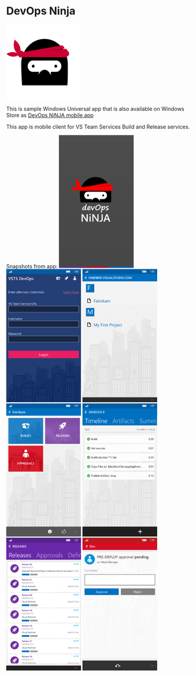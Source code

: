 # DevOps Ninja

[<img src="BuildnReleaseWP/Assets/StoreLogo.scale-400.png">](https://www.microsoft.com/en-us/store/apps/devops-ninja/9nblggh4q8n2)

This is sample Windows Universal app that is also available on Windows Store as [DevOps NiNJA mobile app](https://www.microsoft.com/en-us/store/apps/devops-ninja/9nblggh4q8n2)

This app is mobile client for VS Team Services Build and Release services. 

Snapshots from app:
<img src="/BuildnReleaseWP/Images/splash.png" width="200">
<img src="/BuildnReleaseWP/Images/s1.png" width="200">
<img src="/BuildnReleaseWP/Images/s2.png" width="200">
<img src="/BuildnReleaseWP/Images/s3.png" width="200">
<img src="/BuildnReleaseWP/Images/s4.png" width="200">
<img src="/BuildnReleaseWP/Images/s5.png" width="200">
<img src="/BuildnReleaseWP/Images/s6.png" width="200">
